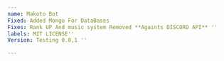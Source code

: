 ```yaml
---
name: Makoto Bot
Fixed: Added Mongo For DataBases
Fixes: Rank UP And music system Removed **Againts DISCORD API** ''
labels: MIT LICENSE''
Version: Testing 0.0,1 ''

---
```


